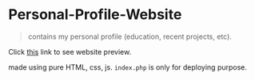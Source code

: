 # Personal-Profile-Website
> contains my personal profile (education, recent projects, etc).

Click [this](https://profile-web.herokuapp.com/index.html) link to see website preview.

made using pure HTML, css, js. `index.php` is only for deploying purpose.
